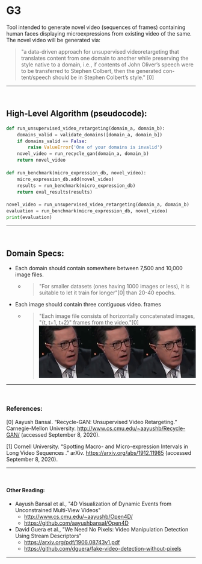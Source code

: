 # G3 
Tool intended to generate novel video (sequences of frames) containing human faces displaying microexpressions from existing video of the same. The novel video will be generated via:  

> "a data-driven approach for unsupervised videoretargeting that translates content from one domain to another while preserving the style native to a domain, i.e., if contents of John Oliver’s speech were to be transferred to Stephen Colbert, then the generated con-tent/speech should be in Stephen Colbert’s style." [0]

<hr>
<br>

## High-Level Algorithm (pseudocode):
``` python
def run_unsupervised_video_retargeting(domain_a, domain_b):    
    domains_valid = validate_domains([domain_a, domain_b])
    if domains_valid == False:
        raise ValueError('One of your domains is invalid')
    novel_video = run_recycle_gan(domain_a, domain_b)
    return novel_video

def run_benchmark(micro_expression_db, novel_video):
    micro_expression_db.add(novel_video)
    results = run_benchmark(micro_expression_db)
    return eval_results(results)

novel_video = run_unsupervised_video_retargeting(domain_a, domain_b)
evaluation = run_benchmark(micro_expression_db, novel_video)
print(evaluation)
```

<hr>
<br>

## Domain Specs:
- Each domain should contain somewhere between 7,500 and 10,000 image files.
    - > "For smaller datasets (ones having 1000 images or less), it is suitable to let it train for longer"[0] than 20-40 epochs.
- Each image should contain three contiguous video. frames
    - > "Each image file consists of horizontally concatenated images, "{t, t+1, t+2}" frames from the video."[0]
    ![Three frames of S. Colbert](./recycle_gan/domain_example_image.png "EXAMPLE")

<hr>
<br>

### References:
[0] Aayush Bansal. “Recycle-GAN: Unsupervised Video Retargeting.” Carnegie-Mellon University.
http://www.cs.cmu.edu/~aayushb/Recycle-GAN/ (accessed September 8, 2020).

[1] Cornell University. “Spotting Macro- and Micro-expression Intervals in Long Video Sequences
.” arXiv. https://arxiv.org/abs/1912.11985 (accessed September 8, 2020).

<hr>
<br>

#### Other Reading:
- Aayush Bansal et al., "4D Visualization of Dynamic Events from
Unconstrained Multi-View Videos"
    - http://www.cs.cmu.edu/~aayushb/Open4D/
    - https://github.com/aayushbansal/Open4D
- David Guera et al., "We Need No Pixels: Video Manipulation Detection Using Stream Descriptors"
    - https://arxiv.org/pdf/1906.08743v1.pdf
    - https://github.com/dguera/fake-video-detection-without-pixels

<hr>
<br>

